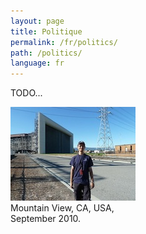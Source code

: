 ```yaml
---
layout: page
title: Politique
permalink: /fr/politics/
path: /politics/
language: fr
---
```


<div class="page-col-wrapper">
  <div class="page-col page-col-1">
    <p>TODO...</p>
  </div>
  <div class="page-col page-col-2">
    <p><img src="/images/nasa-ames.jpg" alt="Mountain View, CA, USA,
    September 2010." width="200" height="150" /><br />
    Mountain View, CA, USA,<br />
    September 2010.</p>
  </div>
</div>
